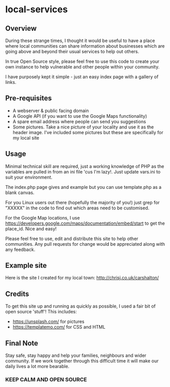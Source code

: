 # local-services

## Overview
During these strange times, I thought it would be useful to have a place where local communities can share information about businesses which are going above and beyond their usual services to help out others.  

In true Open Source style, please feel free to use this code to create your own instance to help vulnerable and other people within your community.

I have purposely kept it simple - just an easy index page with a gallery of links.

## Pre-requisites
* A webserver & public facing domain
* A Google API (if you want to use the Google Maps functionality)
* A spare email address where people can send you suggestions
* Some pictures.  Take a nice picture of your locality and use it as the header image.  I've included some pictures but these are specifically for my local site

## Usage
Minimal technical skill are required, just a working knowledge of PHP as the variables are pulled in from an ini file 'cus I'm lazy!.  Just update vars.ini to suit your environment.

The index.php page gives and example but you can use template.php as a blank canvas.

For you Linux users out there (hopefully the majority of you!) just grep for "XXXXX" in the code to find out which areas need to be customised.

For the Google Map locations, I use https://developers.google.com/maps/documentation/embed/start to get the place_id.  Nice and easy!

Please feel free to use, edit and distribute this site to help other communities.  Any pull requests for change would be appreciated along with any feedback.

## Example site
Here is the site I created for my local town: http://chrisj.co.uk/carshalton/

## Credits
To get this site up and running as quickly as possible, I used a fair bit of open source 'stuff'! This includes:
* https://unsplash.com/ for pictures
* https://templatemo.com/ for CSS and HTML

## Final Note
Stay safe, stay happy and help your families, neighbours and wider community.  If we work together through this difficult time it will make our daily lives a lot more bearable.

### KEEP CALM AND OPEN SOURCE
